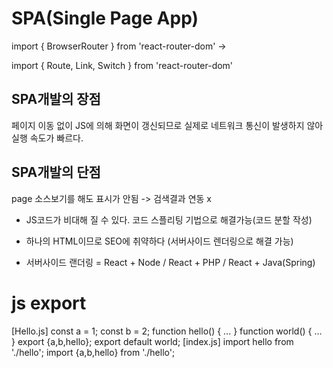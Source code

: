 # SPA(Single Page App)
import { BrowserRouter } from 'react-router-dom' -> 

import { Route, Link, Switch } from 'react-router-dom'

## SPA개발의 장점
페이지 이동 없이 JS에 의해 화면이 갱신되므로 실제로 네트워크 통신이 발생하지 않아 실행 속도가 빠르다.

## SPA개발의 단점
page 소스보기를 해도 표시가 안됨
-> 검색결과 연동 x

* JS코드가 비대해 질 수 있다. 코드 스플리팅 기법으로 해결가능(코드 분할 작성)

* 하나의 HTML이므로 SEO에 취약하다 (서버사이드 렌더링으로 해결 가능)

* 서버사이드 랜더링 = React + Node / React + PHP / React + Java(Spring)

# js export
[Hello.js]
const a = 1;
const b = 2;
function hello() { ... }
function world() { ... }
export {a,b,hello};
export default world;
[index.js]
import hello from './hello';
import {a,b,hello} from './hello';